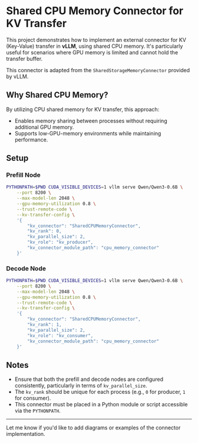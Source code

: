 # Shared CPU Memory Connector for KV Transfer

This project demonstrates how to implement an external connector for KV (Key-Value) transfer in **vLLM**, using shared CPU memory. It's particularly useful for scenarios where GPU memory is limited and cannot hold the transfer buffer.

This connector is adapted from the `SharedStorageMemoryConnector` provided by vLLM.

## Why Shared CPU Memory?

By utilizing CPU shared memory for KV transfer, this approach:

* Enables memory sharing between processes without requiring additional GPU memory.
* Supports low-GPU-memory environments while maintaining performance.

## Setup

### Prefill Node

```bash
PYTHONPATH=$PWD CUDA_VISIBLE_DEVICES=1 vllm serve Qwen/Qwen3-0.6B \
    --port 8200 \
    --max-model-len 2048 \
    --gpu-memory-utilization 0.8 \
    --trust-remote-code \
    --kv-transfer-config \
    '{
        "kv_connector": "SharedCPUMemoryConnector",
        "kv_rank": 0,
        "kv_parallel_size": 2,
        "kv_role": "kv_producer",
        "kv_connector_module_path": "cpu_memory_connector"
    }'
```

### Decode Node

```bash
PYTHONPATH=$PWD CUDA_VISIBLE_DEVICES=1 vllm serve Qwen/Qwen3-0.6B \
    --port 8200 \
    --max-model-len 2048 \
    --gpu-memory-utilization 0.8 \
    --trust-remote-code \
    --kv-transfer-config \
    '{
        "kv_connector": "SharedCPUMemoryConnector",
        "kv_rank": 1,
        "kv_parallel_size": 2,
        "kv_role": "kv_consumer",
        "kv_connector_module_path": "cpu_memory_connector"
    }'
```

## Notes

* Ensure that both the prefill and decode nodes are configured consistently, particularly in terms of `kv_parallel_size`.
* The `kv_rank` should be unique for each process (e.g., `0` for producer, `1` for consumer).
* This connector must be placed in a Python module or script accessible via the `PYTHONPATH`.

---

Let me know if you'd like to add diagrams or examples of the connector implementation.
